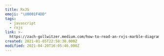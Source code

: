 ```yaml
---
title: RxJS
emoji: "\U0001F4DD"
tags:
  - javascript
  - rxjs
link: >-
  https://zach-gollwitzer.medium.com/how-to-read-an-rxjs-marble-diagram-f6e8dfa29781
created: 2021-01-05T22:58:30.000Z
modified: 2021-04-20T16:05:46.000Z
---
```


